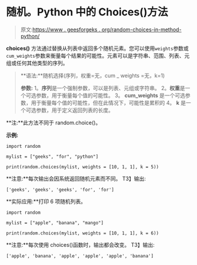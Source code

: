 # 随机。Python 中的 Choices()方法

> 原文:[https://www . geesforgeks . org/random-choices-in-method-python/](https://www.geeksforgeeks.org/random-choices-method-in-python/)

**choices()** 方法通过替换从列表中返回多个随机元素。您可以使用`weights`参数或`cum_weights`参数来衡量每个结果的可能性。元素可以是字符串、范围、列表、元组或任何其他类型的序列。

> **语法:**随机选择(序列，权重=无，cum _ weights =无，k=1)
> 
> **参数:**
> 1。**序列**是一个强制参数，可以是列表、元组或字符串。
> 2。**权重**是一个可选参数，用于衡量每个值的可能性。
> 3。 **cum_weights** 是一个可选参数，用于衡量每个值的可能性，但在此情况下，可能性是累积的
> 4。 **k** 是一个可选参数，用于定义返回列表的长度。

**注:**此方法不同于 random.choice()。

**示例:**

```
import random

mylist = ["geeks", "for", "python"]

print(random.choices(mylist, weights = [10, 1, 1], k = 5))
```

**注意:**每次输出会因系统返回随机元素而不同。
T3】输出:

```
['geeks', 'geeks', 'geeks', 'for', 'for']

```

**实际应用:**打印 6 项随机列表。

```
import random

mylist = ["apple", "banana", "mango"]

print(random.choices(mylist, weights = [10, 1, 1], k = 6))
```

**注意:**每次使用 choices()函数时，输出都会改变。
T3】输出:

```
['apple', 'banana', 'apple', 'apple', 'apple', 'banana']

```